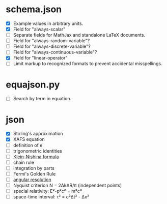 
schema.json
===========

-   [x] Example values in arbitrary units.
-   [x] Field for "always-scalar"
-   [ ] Separate fields for MathJax and standalone LaTeX documents.
-   [ ] Field for "always-random-variable"?
-   [ ] Field for "always-discrete-variable"?
-   [ ] Field for "always-continuous-variable"?
-   [x] Field for "linear-operator"
-   [ ] Limit markup to recognized formats to prevent accidental misspellings.

equajson.py
===========

-   [ ] Search by term in equation.

json
====

-   [x] Stirling's approximation
-   [x] XAFS equation
-   [ ] definition of e
-   [ ] trigonometric identities
-   [ ] [Klein-Nishina formula](https://en.wikipedia.org/wiki/Klein%E2%80%93Nishina_formula)
-   [ ] chain rule
-   [ ] integration by parts
-   [ ] Fermi's Golden Rule
-   [ ] [angular resolution](https://en.wikipedia.org/wiki/Angular_resolution)
-   [ ] Nyquist criterion N = 2ΔkΔR/π (independent points)
-   [ ] special relativity: E²-p²c² = m²c⁴
-   [ ] space-time interval: τ² = c²Δt² - Δx²
